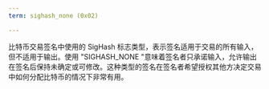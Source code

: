 ```yaml
---
term: sighash_none (0x02)

---
```

比特币交易签名中使用的 SigHash 标志类型，表示签名适用于交易的所有输入，但不适用于输出。使用 "SIGHASH_NONE "意味着签名者只承诺输入，允许输出在签名后保持未确定或可修改。这种类型的签名在签名者希望授权其他方决定交易中如何分配比特币的情况下非常有用。